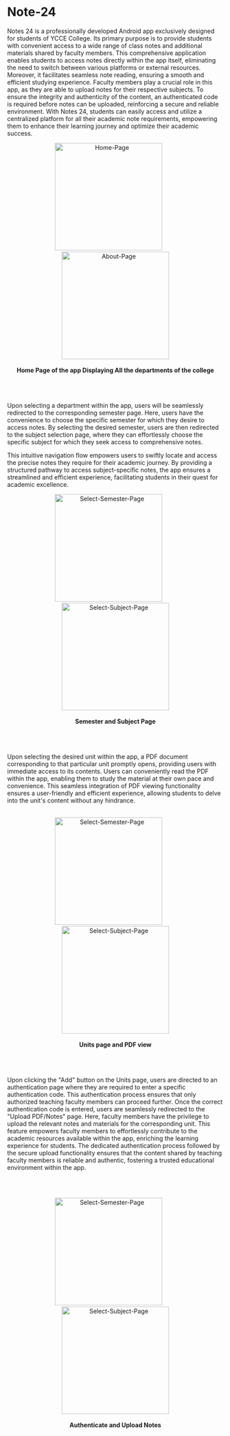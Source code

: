 # Note-24
Notes 24 is a professionally developed Android app exclusively designed for students of YCCE College. Its primary purpose is to provide students with convenient access to a wide range of class notes and additional materials shared by faculty members.
This comprehensive application enables students to access notes directly within the app itself, eliminating the need to switch between various platforms or external resources. Moreover, it facilitates seamless note reading, ensuring a smooth and efficient studying experience.
Faculty members play a crucial role in this app, as they are able to upload notes for their respective subjects. To ensure the integrity and authenticity of the content, an authenticated code is required before notes can be uploaded, reinforcing a secure and reliable environment.
With Notes 24, students can easily access and utilize a centralized platform for all their academic note requirements, empowering them to enhance their learning journey and optimize their academic success.


<p align="center">
  <img src="https://github.com/attadeep28/MOS-Note-24/assets/92106565/66de5211-81ea-4897-984b-d52a595a9687" alt="Home-Page" width="250">
  &nbsp;&nbsp;&nbsp;&nbsp;&nbsp;&nbsp;&nbsp;
  <img src="https://github.com/attadeep28/MOS-Note-24/assets/92106565/ddd75106-2ac6-48c8-95cc-a15ccd158bf9" alt="About-Page" width="250">
  <br>
  <br>
  <b>Home Page of the app Displaying All the departments of the college</b>
</p>
<br><br><br>
Upon selecting a department within the app, users will be seamlessly redirected to the corresponding semester page. Here, users have the convenience to choose the specific semester for which they desire to access notes. By selecting the desired semester, users are then redirected to the subject selection page, where they can effortlessly choose the specific subject for which they seek access to comprehensive notes.

This intuitive navigation flow empowers users to swiftly locate and access the precise notes they require for their academic journey. By providing a structured pathway to access subject-specific notes, the app ensures a streamlined and efficient experience, facilitating students in their quest for academic excellence.
<p align="center">
  <img src="https://github.com/attadeep28/MOS-Note-24/assets/92106565/01c5e54f-f6ba-4660-82a8-3802d00f22b3" alt="Select-Semester-Page" width="250">
  &nbsp;&nbsp;&nbsp;&nbsp;&nbsp;&nbsp;&nbsp;
  <img src="https://github.com/attadeep28/MOS-Note-24/assets/92106565/f2ea2960-8b8e-489b-a580-bd30a59272ab" alt="Select-Subject-Page" width="250">
  <br>
  <br>
  <b>Semester and Subject Page</b>
</p>
<br><br><br>
Upon selecting the desired unit within the app, a PDF document corresponding to that particular unit promptly opens, providing users with immediate access to its contents. Users can conveniently read the PDF within the app, enabling them to study the material at their own pace and convenience. This seamless integration of PDF viewing functionality ensures a user-friendly and efficient experience, allowing students to delve into the unit's content without any hindrance.
<br><br>
<p align="center">
  <img src="https://github.com/attadeep28/MOS-Note-24/assets/92106565/72465c2d-cb75-4ccc-8699-34940d181a2e" alt="Select-Semester-Page" width="250">
  &nbsp;&nbsp;&nbsp;&nbsp;&nbsp;&nbsp;&nbsp;
  <img src="https://github.com/attadeep28/MOS-Note-24/assets/92106565/79ad2032-4ee5-46e2-be3c-d387a4e4f90b" alt="Select-Subject-Page" width="250">
  <br>
  <br>
  <b>Units page and PDF view</b>
</p>
<br><br><br>
Upon clicking the "Add" button on the Units page, users are directed to an authentication page where they are required to enter a specific authentication code. This authentication process ensures that only authorized teaching faculty members can proceed further.
Once the correct authentication code is entered, users are seamlessly redirected to the "Upload PDF/Notes" page. Here, faculty members have the privilege to upload the relevant notes and materials for the corresponding unit. This feature empowers faculty members to effortlessly contribute to the academic resources available within the app, enriching the learning experience for students.
The dedicated authentication process followed by the secure upload functionality ensures that the content shared by teaching faculty members is reliable and authentic, fostering a trusted educational environment within the app.

<br><br>
<p align="center">
  <img src="https://github.com/attadeep28/MOS-Note-24/assets/92106565/9385a735-ce15-4791-83e1-8372a0fd6a62" alt="Select-Semester-Page" width="250">
  &nbsp;&nbsp;&nbsp;&nbsp;&nbsp;&nbsp;&nbsp;
  <img src="https://github.com/attadeep28/MOS-Note-24/assets/92106565/0be36ae0-b219-4c63-8ecc-373564c4290c" alt="Select-Subject-Page" width="250">
  <br>
  <br>
  <b>Authenticate  and Upload Notes</b>
</p>
